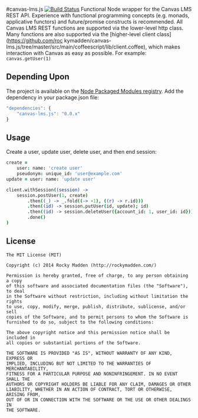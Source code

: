 #canvas-lms.js [![Build Status](https://travis-ci.org/rockymadden/canvas-lms.js.png?branch=master)](http://travis-ci.org/rockymadden/canvas-lms.js)
Functional Node wrapper for the Canvas LMS REST API. Experience with functional programming concepts (e.g. monads,
applicative functors) and future/promise constructs is recommended. All Canvas LMS REST functions are supported via
the lower-level http class. Many functions are also supported via the [higher-level client class](https://github.com/roc
kymadden/canvas-lms.js/tree/master/src/main/coffeescript/lib/client.coffee), which makes interaction with Canvas as easy
as possible. For example: `canvas.getUser(1)`

## Depending Upon
The project is available on the [Node Packaged Modules registry](https://npmjs.org/package/canvas-lms.js). Add the
dependency in your package.json file:

```javascript
"dependencies": {
	"canvas-lms.js": "0.0.x"
}
```

## Usage
Create a user, update user, delete user, and then end session:
```coffeescript
create =
	user: name: 'create user'
	pseudonym: unique_id: 'user@example.com'
update = user: name: 'update user'

client.withSession((session) ->
	session.postUser(1, create)
		.then((_) -> _.fold((-> -1), ((r) -> r.id)))
		.then((id) -> session.putUser(id, update); id)
		.then((id) -> session.deleteUser({account_id: 1, user_id: id}))
		.done()
)
```

## License
```
The MIT License (MIT)

Copyright (c) 2014 Rocky Madden (http://rockymadden.com/)

Permission is hereby granted, free of charge, to any person obtaining a copy
of this software and associated documentation files (the "Software"), to deal
in the Software without restriction, including without limitation the rights
to use, copy, modify, merge, publish, distribute, sublicense, and/or sell
copies of the Software, and to permit persons to whom the Software is
furnished to do so, subject to the following conditions:

The above copyright notice and this permission notice shall be included in
all copies or substantial portions of the Software.

THE SOFTWARE IS PROVIDED "AS IS", WITHOUT WARRANTY OF ANY KIND, EXPRESS OR
IMPLIED, INCLUDING BUT NOT LIMITED TO THE WARRANTIES OF MERCHANTABILITY,
FITNESS FOR A PARTICULAR PURPOSE AND NONINFRINGEMENT. IN NO EVENT SHALL THE
AUTHORS OR COPYRIGHT HOLDERS BE LIABLE FOR ANY CLAIM, DAMAGES OR OTHER
LIABILITY, WHETHER IN AN ACTION OF CONTRACT, TORT OR OTHERWISE, ARISING FROM,
OUT OF OR IN CONNECTION WITH THE SOFTWARE OR THE USE OR OTHER DEALINGS IN
THE SOFTWARE.
```
